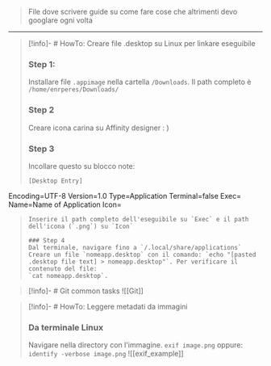 > File dove scrivere guide su come fare cose che altrimenti devo googlare ogni volta

---

>[!info]- # HowTo: Creare file .desktop su Linux per linkare eseguibile 
> ### Step 1: 
> Installare file `.appimage` nella cartella `/Downloads`. Il path completo è `/home/enrperes/Downloads/`
> ### Step 2
> Creare icona carina su Affinity designer : ) 
> ### Step 3
> Incollare questo su blocco note: 
> ```
> [Desktop Entry]
Encoding=UTF-8
Version=1.0
Type=Application
Terminal=false
Exec=
Name=Name of Application
Icon=
> ```
> Inserire il path completo dell'eseguibile su `Exec` e il path dell'icona (`.png`) su `Icon`
>
> ### Step 4 
> Dal terminale, navigare fino a `/.local/share/applications`
> Creare un file `nomeapp.desktop` con il comando: `echo "[pasted .desktop file text] > nomeapp.desktop"`. Per verificare il contenuto del file: 
> `cat nomeapp.desktop`. 

>[!info]- # Git common tasks 
> ![[Git]]


>[!info]- # HowTo: Leggere metadati da immagini
> ### Da terminale Linux
> Navigare nella directory con l'immagine. 
> `exif image.png`
> oppure: 
> `identify -verbose image.png`
> ![[exif_example]]

